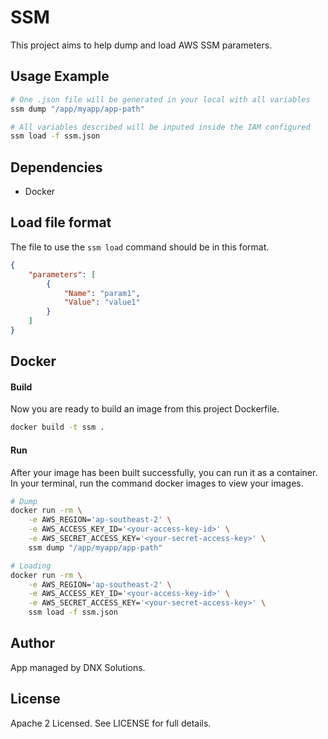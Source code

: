 # SSM
This project aims to help dump and load AWS SSM parameters.


## Usage Example
```bash
# One .json file will be generated in your local with all variables
ssm dump "/app/myapp/app-path"

# All variables described will be inputed inside the IAM configured
ssm load -f ssm.json
```

## Dependencies
- Docker

## Load file format
The file to use the `ssm load` command should be in this format.
```json
{
    "parameters": [
        {
            "Name": "param1",
            "Value": "value1"
        }
    ]
}
```

## Docker

#### Build
Now you are ready to build an image from this project Dockerfile.
```bash
docker build -t ssm .
```

#### Run

After your image has been built successfully, you can run it as a container. In your terminal, run the command docker images to view your images.

```bash
# Dump
docker run -rm \
    -e AWS_REGION='ap-southeast-2' \
    -e AWS_ACCESS_KEY_ID='<your-access-key-id>' \
    -e AWS_SECRET_ACCESS_KEY='<your-secret-access-key>' \
    ssm dump "/app/myapp/app-path"

# Loading
docker run -rm \
    -e AWS_REGION='ap-southeast-2' \
    -e AWS_ACCESS_KEY_ID='<your-access-key-id>' \
    -e AWS_SECRET_ACCESS_KEY='<your-secret-access-key>' \
    ssm load -f ssm.json
```

## Author
App managed by DNX Solutions.

## License
Apache 2 Licensed. See LICENSE for full details.